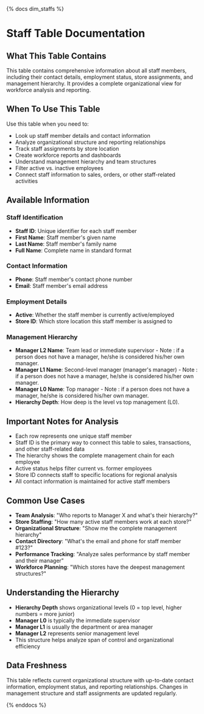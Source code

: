 {% docs dim_staffs %}

# Staff Table Documentation

## What This Table Contains
This table contains comprehensive information about all staff members, including their contact details, employment status, store assignments, and management hierarchy. It provides a complete organizational view for workforce analysis and reporting.

## When To Use This Table
Use this table when you need to:
- Look up staff member details and contact information
- Analyze organizational structure and reporting relationships
- Track staff assignments by store location
- Create workforce reports and dashboards
- Understand management hierarchy and team structures
- Filter active vs. inactive employees
- Connect staff information to sales, orders, or other staff-related activities

## Available Information

### Staff Identification
- **Staff ID**: Unique identifier for each staff member
- **First Name**: Staff member's given name
- **Last Name**: Staff member's family name
- **Full Name**: Complete name in standard format

### Contact Information
- **Phone**: Staff member's contact phone number
- **Email**: Staff member's email address

### Employment Details
- **Active**: Whether the staff member is currently active/employed
- **Store ID**: Which store location this staff member is assigned to

### Management Hierarchy
- **Manager L2 Name**: Team lead or immediate supervisor - Note : if a person does not have a manager, he/she is considered his/her own manager.
- **Manager L1 Name**: Second-level manager (manager's manager) - Note : if a person does not have a manager, he/she is considered his/her own manager.
- **Manager L0 Name**: Top manager - Note : if a person does not have a manager, he/she is considered his/her own manager.
- **Hierarchy Depth**: How deep is the level vs top management (L0).

## Important Notes for Analysis
- Each row represents one unique staff member
- Staff ID is the primary way to connect this table to sales, transactions, and other staff-related data
- The hierarchy shows the complete management chain for each employee
- Active status helps filter current vs. former employees
- Store ID connects staff to specific locations for regional analysis
- All contact information is maintained for active staff members

## Common Use Cases
- **Team Analysis**: "Who reports to Manager X and what's their hierarchy?"
- **Store Staffing**: "How many active staff members work at each store?"
- **Organizational Structure**: "Show me the complete management hierarchy"
- **Contact Directory**: "What's the email and phone for staff member #123?"
- **Performance Tracking**: "Analyze sales performance by staff member and their manager"
- **Workforce Planning**: "Which stores have the deepest management structures?"

## Understanding the Hierarchy
- **Hierarchy Depth** shows organizational levels (0 = top level, higher numbers = more junior)
- **Manager L0** is typically the immediate supervisor
- **Manager L1** is usually the department or area manager
- **Manager L2** represents senior management level
- This structure helps analyze span of control and organizational efficiency

## Data Freshness
This table reflects current organizational structure with up-to-date contact information, employment status, and reporting relationships. Changes in management structure and staff assignments are updated regularly.

{% enddocs %}